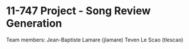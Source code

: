 # 11-747 Project - Song Review Generation

Team members:
Jean-Baptiste Lamare (jlamare)
Teven Le Scao (tlescao)
